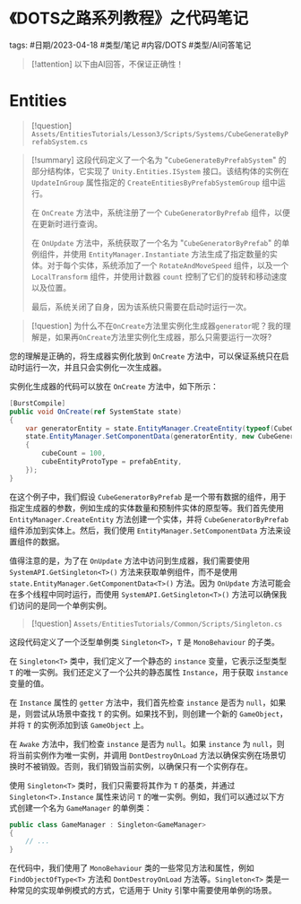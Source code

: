 # 《DOTS之路系列教程》之代码笔记




tags: #日期/2023-04-18 #类型/笔记 #内容/DOTS #类型/AI问答笔记 



> [!attention]
> 以下由AI回答，不保证正确性！





# Entities


> [!question] 
> `Assets/EntitiesTutorials/Lesson3/Scripts/Systems/CubeGenerateByPrefabSystem.cs`

> [!summary] 
> 这段代码定义了一个名为 "`CubeGenerateByPrefabSystem`" 的部分结构体，它实现了 `Unity.Entities.ISystem` 接口。该结构体的实例在 `UpdateInGroup` 属性指定的 `CreateEntitiesByPrefabSystemGroup` 组中运行。
> 
> 在 `OnCreate` 方法中，系统注册了一个 `CubeGeneratorByPrefab` 组件，以便在更新时进行查询。
> 
> 在 `OnUpdate` 方法中，系统获取了一个名为 "`CubeGeneratorByPrefab`" 的单例组件，并使用 `EntityManager.Instantiate` 方法生成了指定数量的实体。对于每个实体，系统添加了一个 `RotateAndMoveSpeed` 组件，以及一个 `LocalTransform` 组件，并使用计数器 `count` 控制了它们的旋转和移动速度以及位置。
> 
> 最后，系统关闭了自身，因为该系统只需要在启动时运行一次。

> [!question] 
> 为什么不在`OnCreate`方法里实例化生成器`generator`呢？我的理解是，如果再`OnCreate`方法里实例化生成器，那么只需要运行一次呀?


您的理解是正确的，将生成器实例化放到 `OnCreate` 方法中，可以保证系统只在启动时运行一次，并且只会实例化一次生成器。

实例化生成器的代码可以放在 `OnCreate` 方法中，如下所示：

```C#
[BurstCompile]
public void OnCreate(ref SystemState state)
{
    var generatorEntity = state.EntityManager.CreateEntity(typeof(CubeGeneratorByPrefab));
    state.EntityManager.SetComponentData(generatorEntity, new CubeGeneratorByPrefab
    {
        cubeCount = 100,
        cubeEntityProtoType = prefabEntity,
    });
}
```

在这个例子中，我们假设 `CubeGeneratorByPrefab` 是一个带有数据的组件，用于指定生成器的参数，例如生成的实体数量和预制件实体的原型等。我们首先使用 `EntityManager.CreateEntity` 方法创建一个实体，并将 `CubeGeneratorByPrefab` 组件添加到实体上。然后，我们使用 `EntityManager.SetComponentData` 方法来设置组件的数据。

值得注意的是，为了在 `OnUpdate` 方法中访问到生成器，我们需要使用 `SystemAPI.GetSingleton<T>()` 方法来获取单例组件，而不是使用 `state.EntityManager.GetComponentData<T>()` 方法。因为 `OnUpdate` 方法可能会在多个线程中同时运行，而使用 `SystemAPI.GetSingleton<T>()` 方法可以确保我们访问的是同一个单例实例。



> [!question]
> `Assets/EntitiesTutorials/Common/Scripts/Singleton.cs`



这段代码定义了一个泛型单例类 `Singleton<T>`，`T` 是 `MonoBehaviour` 的子类。

在 `Singleton<T>` 类中，我们定义了一个静态的 `instance` 变量，它表示泛型类型 `T` 的唯一实例。我们还定义了一个公共的静态属性 `Instance`，用于获取 `instance` 变量的值。

在 `Instance` 属性的 `getter` 方法中，我们首先检查 `instance` 是否为 `null`，如果是，则尝试从场景中查找 `T` 的实例。如果找不到，则创建一个新的 `GameObject`，并将 `T` 的实例添加到该 `GameObject` 上。

在 `Awake` 方法中，我们检查 `instance` 是否为 `null`。如果 `instance` 为 `null`，则将当前实例作为唯一实例，并调用 `DontDestroyOnLoad` 方法以确保实例在场景切换时不被销毁。否则，我们销毁当前实例，以确保只有一个实例存在。

使用 `Singleton<T>` 类时，我们只需要将其作为 `T` 的基类，并通过 `Singleton<T>.Instance` 属性来访问 `T` 的唯一实例。例如，我们可以通过以下方式创建一个名为 `GameManager` 的单例类：

```C#
public class GameManager : Singleton<GameManager>
{
    // ...
}
```

在代码中，我们使用了 `MonoBehaviour` 类的一些常见方法和属性，例如 `FindObjectOfType<T>` 方法和 `DontDestroyOnLoad` 方法等。`Singleton<T>` 类是一种常见的实现单例模式的方式，它适用于 Unity 引擎中需要使用单例的场景。
